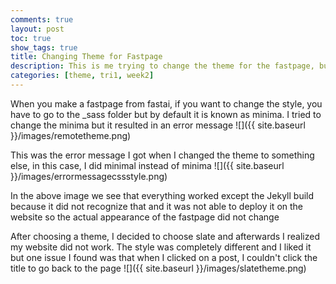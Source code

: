 ```yaml
---
comments: true
layout: post
toc: true
show_tags: true
title: Changing Theme for Fastpage
description: This is me trying to change the theme for the fastpage, but showing it doesn't work
categories: [theme, tri1, week2]
---
```


When you make a fastpage from fastai, if you want to change the style, you have to go to the _sass folder but by default it is known as minima. I tried to change the minima but it resulted in an error message
![]({{ site.baseurl }}/images/remotetheme.png)

This was the error message I got when I changed the theme to something else, in this case, I did minimal instead of minima
![]({{ site.baseurl }}/images/errormessagecssstyle.png)

In the above image we see that everything worked except the Jekyll build because it did not recognize that and it was not able to deploy it on the website so the actual appearance of the fastpage did not change

After choosing a theme, I decided to choose slate and afterwards I realized my website did not work. The style was completely different and I liked it but one issue I found was that when I clicked on a post, I couldn't click the title to go back to the page
![]({{ site.baseurl }}/images/slatetheme.png)